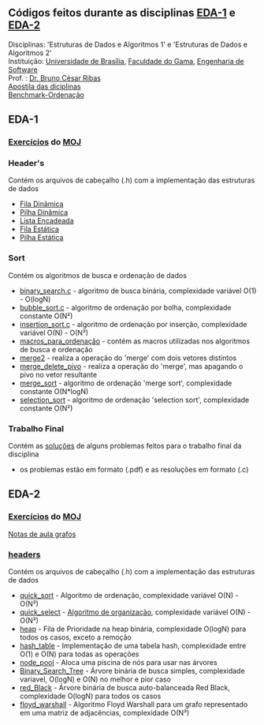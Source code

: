## Códigos feitos durante as disciplinas [EDA-1](https://www.brunoribas.com.br/aed1/2022-2/) e [EDA-2](https://www.brunoribas.com.br/eda2/2023-1/)
Disciplinas: 'Estruturas de Dados e Algoritmos 1' e 'Estruturas de Dados e Algoritmos 2'  
Instituição: [Universidade de Brasília](https://international.unb.br/), [Faculdade do Gama](https://fga.unb.br/), [Engenharia de Software](http://software.unb.br)  
Prof. : [Dr. Bruno César Ribas](https://www.brunoribas.com.br/)  
[Apostila das diciplinas](https://www.brunoribas.com.br/apostila-eda/)  
[Benchmark-Ordenação](https://github.com/bcribas/benchmark-ordenacao)  

## EDA-1

### [Exercícios](eda1/exercises/) do [MOJ](https://moj.naquadah.com.br/)

### Header's
Contém os arquivos de cabeçalho (.h) com a implementação das estruturas de dados
- [Fila Dinâmica](eda1/Header's/dinamycQueue.h)
- [Pilha Dinâmica](eda1/Header's/dinamycStack.h)
- [Lista Encadeada](eda1/Header's/linkeed_list.h)
- [Fila Estática](eda1/Header's/queue.h)
- [Pilha Estática](eda1/Header's/stack.h)

### Sort
Contém os algoritmos de busca e ordenação de dados
- [binary_search.c](eda1/Sort/binary_search.h) - algoritmo de busca binária, complexidade variável O(1) - O(logN)
- [bubble_sort.c](eda1/Sort/bubble_sort.h) - algoritmo de ordenação por bolha, complexidade constante O(N²)
- [insertion_sort.c](eda1/Sort/insertion_sort.h) - algoritmo de ordenação por inserção, complexidade variável O(N) - O(N²)
- [macros_para_ordenação](eda1/Sort/macros_para_ordenação.h) - contém as macros utilizadas nos algoritmos de busca e ordenação
- [merge2](eda1/Sort/merge2.h) - realiza a operação do 'merge' com dois vetores distintos
- [merge_delete_pivo](eda1/Sort/merge_delete_pivo.h) - realiza a operação do 'merge', mas apagando o pivo no vetor resultante
- [merge_sort](eda1/Sort/merge_sort.h) - algoritmo de ordenação 'merge sort', complexidade constante O(N*logN)
- [selection_sort](eda1/Sort/selection_sort.h) - algoritmo de ordenação 'selection sort', complexidade constante O(N²)

### Trabalho Final
Contém as [soluções](eda1/Trabalho-Final/) de alguns problemas feitos para o trabalho final da disciplina
- os problemas estão em formato (.pdf) e as resoluções em formato (.c)

## EDA-2

### [Exercícios](eda2/exercises/) do [MOJ](https://moj.naquadah.com.br/)

[Notas de aula grafos](eda2/Notas%20de%20Aula%20Graphs.pdf)

### [headers](eda2/headers/)
Contém os arquivos de cabeçalho (.h) com a implementação das estruturas de dados
- [quick_sort](eda2/headers/quick_sort.h) - Algoritmo de ordenação, complexidade variável O(N) - O(N²)
- [quick_select](eda2/headers/quick_select.h) - [Algoritmo de organização](https://www.youtube.com/watch?v=st8qo4RNS2I&pp=ygUYYnJ1bm8gcmliYXMgcXVpY2sgc2VsZWN0), complexidade variável O(N) - O(N²)
- [heap](eda2/headers/heap.h) - Fila de Prioridade na heap binária, complexidade O(logN) para todos os casos, exceto a remoção
- [hash_table](eda2/headers/hash_table/) - Implementação de uma tabela hash, complexidade entre O(1) e O(N) para todas as operações
- [node_pool](eda2/headers/node_pool.h) - Aloca uma piscina de nós para usar nas árvores
- [Binary_Search_Tree](eda2/headers/bst.h) - Árvore binária de busca simples, complexidade variavel, O(logN) e O(N) no melhor e pior caso  
- [red_Black](eda2/headers/Red_Black.h) - Árvore binária de busca auto-balanceada Red Black, complexidade O(logN) para todos os casos
- [floyd_warshall](eda2/headers/floyd_warshall.c) - Algoritmo Floyd Warshall para um grafo representado em uma matriz de adjacências, complexidade O(N³)  
